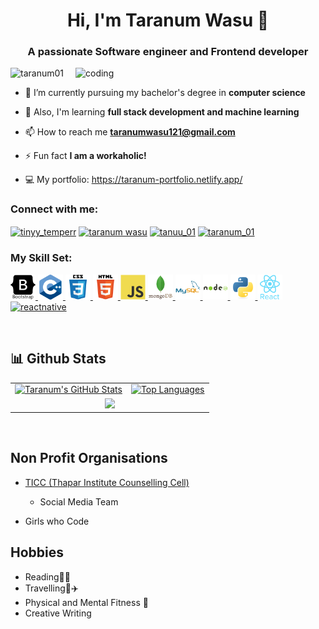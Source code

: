 <!-- ![logo](https://github.com/Taranum01/Taranum01/blob/main/Banner%20gif.png) -->

<h1 align="center">Hi, I'm Taranum Wasu 👋</h1>

<h3 align="center">A passionate Software engineer and Frontend developer</h3>

<img align="right" alt="coding" width="400" src="https://cdn.dribbble.com/users/17707/screenshots/2413754/rrr.gif">

<p align="left"> <img src="https://komarev.com/ghpvc/?username=taranum01&label=Profile%20views&color=0e75b6&style=flat" alt="taranum01" /> </p>

- 🔭 I’m currently pursuing my bachelor's degree in **computer science**

- 🌱 Also, I'm learning **full stack development and machine learning**

- 📫 How to reach me **taranumwasu121@gmail.com**

<!-- - 💬 Ask me about **react, javascript and python** -->

- ⚡ Fun fact **I am a workaholic!**

- 💻 My portfolio: https://taranum-portfolio.netlify.app/

<h3 align="left">Connect with me:</h3>

<p align="left">
<a href="https://twitter.com/tinyy_temperr" target="blank"><img align="center" src="https://raw.githubusercontent.com/rahuldkjain/github-profile-readme-generator/master/src/images/icons/Social/twitter.svg" alt="tinyy_temperr" height="30" width="40" /></a>
<a href="https://linkedin.com/in/taranum wasu" target="blank"><img align="center" src="https://raw.githubusercontent.com/rahuldkjain/github-profile-readme-generator/master/src/images/icons/Social/linked-in-alt.svg" alt="taranum wasu" height="30" width="40" /></a>
<a href="https://instagram.com/tanuu_01" target="blank"><img align="center" src="https://raw.githubusercontent.com/rahuldkjain/github-profile-readme-generator/master/src/images/icons/Social/instagram.svg" alt="tanuu_01" height="30" width="40" /></a>
<a href="https://www.leetcode.com/taranum_01" target="blank"><img align="center" src="https://raw.githubusercontent.com/rahuldkjain/github-profile-readme-generator/master/src/images/icons/Social/leet-code.svg" alt="taranum_01" height="30" width="40" /></a>
</p>


<h3 align="left">My Skill Set:</h3>

<p align="left"> <a href="https://getbootstrap.com" target="_blank" rel="noreferrer"> <img src="https://raw.githubusercontent.com/devicons/devicon/master/icons/bootstrap/bootstrap-plain-wordmark.svg" alt="bootstrap" width="40" height="40"/> </a> <a href="https://www.w3schools.com/cpp/" target="_blank" rel="noreferrer"> <img src="https://raw.githubusercontent.com/devicons/devicon/master/icons/cplusplus/cplusplus-original.svg" alt="cplusplus" width="40" height="40"/> </a> <a href="https://www.w3schools.com/css/" target="_blank" rel="noreferrer"> <img src="https://raw.githubusercontent.com/devicons/devicon/master/icons/css3/css3-original-wordmark.svg" alt="css3" width="40" height="40"/> </a> <a href="https://www.w3.org/html/" target="_blank" rel="noreferrer"> <img src="https://raw.githubusercontent.com/devicons/devicon/master/icons/html5/html5-original-wordmark.svg" alt="html5" width="40" height="40"/> </a> <a href="https://developer.mozilla.org/en-US/docs/Web/JavaScript" target="_blank" rel="noreferrer"> <img src="https://raw.githubusercontent.com/devicons/devicon/master/icons/javascript/javascript-original.svg" alt="javascript" width="40" height="40"/> </a> <a href="https://www.mongodb.com/" target="_blank" rel="noreferrer"> <img src="https://raw.githubusercontent.com/devicons/devicon/master/icons/mongodb/mongodb-original-wordmark.svg" alt="mongodb" width="40" height="40"/> </a> <a href="https://www.mysql.com/" target="_blank" rel="noreferrer"> <img src="https://raw.githubusercontent.com/devicons/devicon/master/icons/mysql/mysql-original-wordmark.svg" alt="mysql" width="40" height="40"/> </a> <a href="https://nodejs.org" target="_blank" rel="noreferrer"> <img src="https://raw.githubusercontent.com/devicons/devicon/master/icons/nodejs/nodejs-original-wordmark.svg" alt="nodejs" width="40" height="40"/> </a> <a href="https://www.python.org" target="_blank" rel="noreferrer"> <img src="https://raw.githubusercontent.com/devicons/devicon/master/icons/python/python-original.svg" alt="python" width="40" height="40"/> </a> <a href="https://reactjs.org/" target="_blank" rel="noreferrer"> <img src="https://raw.githubusercontent.com/devicons/devicon/master/icons/react/react-original-wordmark.svg" alt="react" width="40" height="40"/> </a> <a href="https://reactnative.dev/" target="_blank" rel="noreferrer"> <img src="https://reactnative.dev/img/header_logo.svg" alt="reactnative" width="40" height="40"/> </a> </p>


<br/> 

<h2>📊 Github Stats  </h2>

<table>
  <tr>
    <td>
       <a href="https://github.com/Taranum01/github-readme-stats"> <img src="https://github-readme-stats.vercel.app/api?username=Taranum01&hide_border=true&show_icons=true" alt="Taranum's GitHub Stats" /> </a>
    </td>
    <td>
      <a href="https://github.com/Taranum01/github-readme-stats"> <img src="https://github-readme-stats.vercel.app/api/top-langs/?username=Taranum01&hide_border=true&langs_count=8&layout=compact" alt="Top Languages" /> </a>
    </td>
  </tr>
  <tr>
    <td colspan=2 align="center">
      <a href="https://git.io/streak-stats"> <img src="http://github-readme-streak-stats.herokuapp.com?user=Taranum01&hide_border=true&background=f6f8fa&currStreakLabel=000000&date_format=j%20M%5B%20Y%5D"  /> </a>
    </td>
  </tr>
</table>

</br>

## Non Profit Organisations   
* [TICC (Thapar Institute Counselling Cell)](https://www.instagram.com/ticc.official/?hl=en)
  - Social Media Team

* Girls who Code 

## Hobbies  

* Reading📕📗  
* Travelling🚅✈️    
* Physical and Mental Fitness 💪
* Creative Writing 
